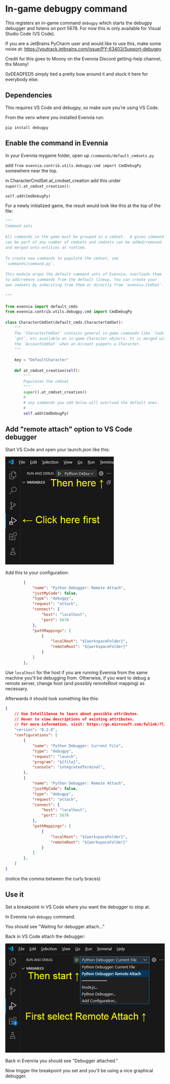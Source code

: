 # In-game debugpy command

This registers an in-game command `debugpy` which starts the debugpy debugger and listens on port 5678.
For now this is only available for Visual Studio Code (VS Code).

If you are a JetBrains PyCharm user and would like to use this, make some noise at:
https://youtrack.jetbrains.com/issue/PY-63403/Support-debugpy


Credit for this goes to Moony on the Evennia Discord getting-help channel, thx Moony!

0xDEADFED5 simply tied a pretty bow around it and stuck it here for everybody else.



## Dependencies

This requires VS Code and debugpy, so make sure you're using VS Code.

From the venv where you installed Evennia run:

`pip install debugpy`

## Enable the command in Evennia

In your Evennia mygame folder, open up `/commands/default_cmdsets.py`

add `from evennia.contrib.utils.debugpy.cmd import CmdDebugPy` somewhere near the top.

in CharacterCmdSet.at_cmdset_creation add this under `super().at_cmdset_creation()`:

`self.add(CmdDebugPy)`

For a newly initialized game, the result would look like this at the top of the file:

```python
"""
Command sets

All commands in the game must be grouped in a cmdset.  A given command
can be part of any number of cmdsets and cmdsets can be added/removed
and merged onto entities at runtime.

To create new commands to populate the cmdset, see
`commands/command.py`.

This module wraps the default command sets of Evennia; overloads them
to add/remove commands from the default lineup. You can create your
own cmdsets by inheriting from them or directly from `evennia.CmdSet`.

"""

from evennia import default_cmds
from evennia.contrib.utils.debugpy.cmd import CmdDebugPy

class CharacterCmdSet(default_cmds.CharacterCmdSet):
    """
    The `CharacterCmdSet` contains general in-game commands like `look`,
    `get`, etc available on in-game Character objects. It is merged with
    the `AccountCmdSet` when an Account puppets a Character.
    """

    key = "DefaultCharacter"

    def at_cmdset_creation(self):
        """
        Populates the cmdset
        """
        super().at_cmdset_creation()
        #
        # any commands you add below will overload the default ones.
        #
        self.add(CmdDebugPy)
```

## Add "remote attach" option to VS Code debugger

Start VS Code and open your launch.json like this:

![screenshot](./vscode.png)

Add this to your configuration:

```json
        {
            "name": "Python Debugger: Remote Attach",
            "justMyCode": false,
            "type": "debugpy",
            "request": "attach",
            "connect": {
                "host": "localhost",
                "port": 5678
            },
            "pathMappings": [
                {
                    "localRoot": "${workspaceFolder}",
                    "remoteRoot": "${workspaceFolder}"
                }
            ]
        },
```

Use `localhost` for the host if you are running Evennia from the same machine you'll be debugging from.  Otherwise, if you want to debug a remote server, change host (and possibly remoteRoot mapping) as necessary.

Afterwards it should look something like this:

```json
{
    // Use IntelliSense to learn about possible attributes.
    // Hover to view descriptions of existing attributes.
    // For more information, visit: https://go.microsoft.com/fwlink/?linkid=830387
    "version": "0.2.0",
    "configurations": [
        {
            "name": "Python Debugger: Current File",
            "type": "debugpy",
            "request": "launch",
            "program": "${file}",
            "console": "integratedTerminal",
        },
        {
            "name": "Python Debugger: Remote Attach",
            "justMyCode": false,
            "type": "debugpy",
            "request": "attach",
            "connect": {
                "host": "localhost",
                "port": 5678
            },
            "pathMappings": [
                {
                    "localRoot": "${workspaceFolder}",
                    "remoteRoot": "${workspaceFolder}"
                }
            ]
        },
    ]
}
```

(notice the comma between the curly braces)

## Use it

Set a breakpoint in VS Code where you want the debugger to stop at.

In Evennia run `debugpy` command.

You should see "Waiting for debugger attach..."

Back in VS Code attach the debugger:

![screenshot](./attach.png)

Back in Evennia you should see "Debugger attached."

Now trigger the breakpoint you set and you'll be using a nice graphical debugger.